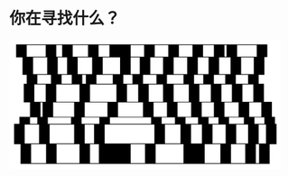 # 你在寻找什么？

<img src="https://github.com/XYZSUN/xyzsun/raw/main/image/XYZSUN.webp" width="480rem" height="230rem">
